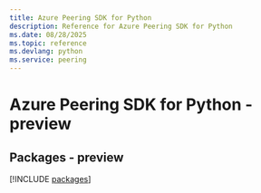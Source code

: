 ```yaml
---
title: Azure Peering SDK for Python
description: Reference for Azure Peering SDK for Python
ms.date: 08/28/2025
ms.topic: reference
ms.devlang: python
ms.service: peering
---
```

# Azure Peering SDK for Python - preview
## Packages - preview
[!INCLUDE [packages](peering-index.md)]
